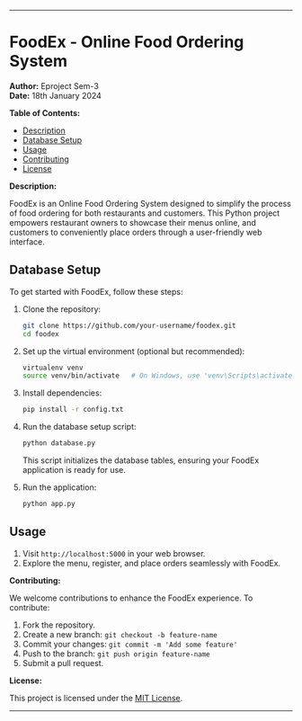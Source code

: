 
---

# FoodEx - Online Food Ordering System

**Author:** Eproject Sem-3  
**Date:** 18th January 2024

**Table of Contents:**
- [Description](#description)
- [Database Setup](#database-setup)
- [Usage](#usage)
- [Contributing](#contributing)
- [License](#license)

**Description:**

FoodEx is an Online Food Ordering System designed to simplify the process of food ordering for both restaurants and customers. This Python project empowers restaurant owners to showcase their menus online, and customers to conveniently place orders through a user-friendly web interface.

## Database Setup

To get started with FoodEx, follow these steps:

1. Clone the repository:

   ```bash
   git clone https://github.com/your-username/foodex.git
   cd foodex
   ```

2. Set up the virtual environment (optional but recommended):

   ```bash
   virtualenv venv
   source venv/bin/activate   # On Windows, use 'venv\Scripts\activate'
   ```

3. Install dependencies:

   ```bash
   pip install -r config.txt
   ```

4. Run the database setup script:

   ```bash
   python database.py
   ```

   This script initializes the database tables, ensuring your FoodEx application is ready for use.

5. Run the application:

   ```bash
   python app.py
   ```

## Usage

1. Visit `http://localhost:5000` in your web browser.
2. Explore the menu, register, and place orders seamlessly with FoodEx.

**Contributing:**

We welcome contributions to enhance the FoodEx experience. To contribute:

1. Fork the repository.
2. Create a new branch: `git checkout -b feature-name`
3. Commit your changes: `git commit -m 'Add some feature'`
4. Push to the branch: `git push origin feature-name`
5. Submit a pull request.

**License:**

This project is licensed under the [MIT License](LICENSE).

---
